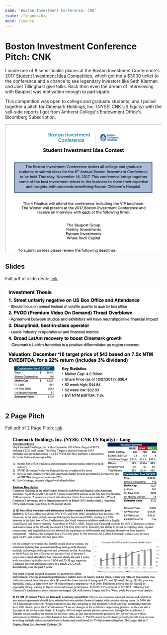 ```yaml
---
name: 'Boston Investment Conference: CNK'
route: /finance/bic
menu: Finance
---
```


# Boston Investment Conference Pitch: CNK

I made one of 8 semi-finalist places at the Boston Investment Conference's 2017 [Student Investment Idea Competition](http://bostoninvestmentconference.com/wp-content/uploads/2017/06/2017-BIC-Student-Stock-Contest-Flyer_new.pdf), which got me a $3000 ticket to the conference and a chance to see legendary investors like Seth Klarman and Joel Tillinghast give talks. Back then even the dream of interviewing with Baupost was motivation enough to participate.

This competition was open to college and graduate students, and I pulled together a pitch for Cinemark Holdings, Inc. (NYSE: CNK US Equity) with the sell-side reports I got from Amherst College's Endowment Office's Bloomberg Subscription.

![Student Competition](./student-competition.png)

## Slides
Full pdf of slide deck: [link](/pdfs/Cinemark-Pitch-Slides-BIC.pdf)

![Investment Thesis](./thesis-slide.png)

## 2 Page Pitch
Full pdf of 2 Page Pitch: [link](/pdfs/Cinemark-Stock-Pitch-BIC.pdf)

![First Page](./first-page.png)
